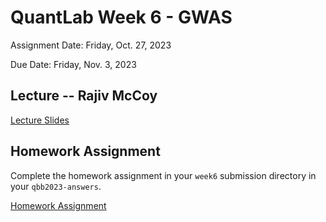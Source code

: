 # QuantLab Week 6 - GWAS

Assignment Date: Friday, Oct. 27, 2023

Due Date: Friday, Nov. 3, 2023

## Lecture -- Rajiv McCoy

[Lecture Slides](https://www.dropbox.com/scl/fi/s9dtsk92u65w3zp2f9p8j/20231027_qblab_gwas.pptx?rlkey=uxdq06t1gt1dgd61ictta37ea&dl=0)

## Homework Assignment

Complete the homework assignment in your `week6` submission directory in your `qbb2023-answers`.

[Homework Assignment](../assignments/lab/GWAS/assignment/)
